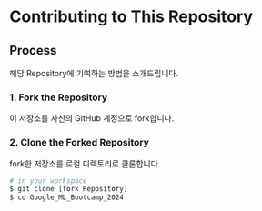 # Contributing to This Repository


## Process

해당 Repository에 기여하는 방법을 소개드립니다.

### 1. Fork the Repository

이 저장소를 자신의 GitHub 계정으로 fork합니다.

### 2. Clone the Forked Repository

fork한 저장소를 로컬 디렉토리로 클론합니다.

```bash
# in your workspace
$ git clone [fork Repository]
$ cd Google_ML_Bootcamp_2024
